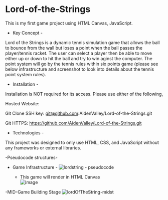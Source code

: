 # Lord-of-the-Strings
This is my first game project using HTML Canvas, JavaScript.

- Key Concept -

Lord of the Strings is a dynamic tennis simulation game that allows the ball to bounce from the wall but loses a point when the ball passes the player/tennis racket. The user can select a player then be able to move either up or down to hit the ball and try to win aginst the computer. The point system will go by the tennis rules within six points game (please see below infrastructure and screenshot to look into details about the tennis point system rules). 


- Installation - 

Installation is NOT required for its access. Please use either of the following,

Hosted Website: 

Git Clone SSH key: git@github.com:AidenValley/Lord-of-the-Strings.git

Git HTTPS: https://github.com/AidenValley/Lord-of-the-Strings.git


- Technologies - 

This project was designed to only use HTML, CSS, and JavaScript without any frameworks or external libraries.

-Pseudocode structures-

- Game Infrastructure -
![lordstring - pseudocode](https://user-images.githubusercontent.com/107300143/182530007-0f3e7e9b-f56a-4de0-abb8-5c6dee7d1c4e.png)


  - This game will render in HTML Canvas   
![image](https://user-images.githubusercontent.com/107300143/180627184-ca252742-48d8-4c3e-ab60-db178acf5b88.png)


-MID-Game Building Stage
![lordOfTheString-midst](https://user-images.githubusercontent.com/107300143/182529923-7b2969b0-8aa9-413b-971c-23e91cdfa1fc.png)
